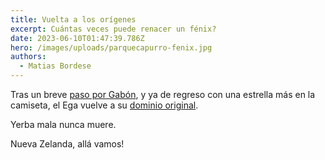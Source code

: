 ```yaml
---
title: Vuelta a los orígenes
excerpt: Cuántas veces puede renacer un fénix?
date: 2023-06-10T01:47:39.786Z
hero: /images/uploads/parquecapurro-fenix.jpg
authors:
  - Matias Bordese
---
```

Tras un breve [paso por Gabón](https://blog.el-ega.com.ar/post/2022-08-01.mas-cerca-de-qatar/), y ya de regreso con una estrella más en la camiseta, el Ega vuelve a su [dominio original](https://el-ega.com.ar).

Yerba mala nunca muere.

Nueva Zelanda, allá vamos!